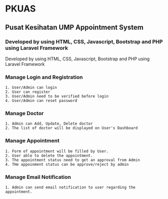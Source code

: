 # PKUAS
## Pusat Kesihatan UMP Appointment System
### Developed by using HTML, CSS, Javascript, Bootstrap and PHP using Laravel Framework

Developed by using HTML, CSS, Javascript, Bootstrap and PHP using Laravel Framework

### Manage Login and Registration
    1. User/Admin can login
    2. User can register
    3. User/Admin need to be verified before login
    4. User/Admin can reset password

### Manage Doctor
    1. Admin can Add, Update, Delete doctor
    2. The list of doctor will be displayed on User's Dashboard

### Manage Appointment
    1. Form of appointment will be filled by User.
    2. User able to delete the appointment.
    3. The appointment status need to get an approval from Admin
    4. THe appoinment status can be approve/reject by admin


### Manage Email Notification
    1. Admin can send email notification to user regarding the appointment.
